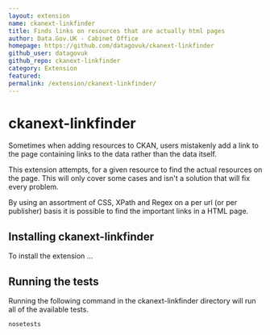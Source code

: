 ```yaml
---
layout: extension
name: ckanext-linkfinder
title: Finds links on resources that are actually html pages
author: Data.Gov.UK - Cabinet Office
homepage: https://github.com/datagovuk/ckanext-linkfinder
github_user: datagovuk
github_repo: ckanext-linkfinder
category: Extension
featured: 
permalink: /extension/ckanext-linkfinder/
---
```



# ckanext-linkfinder

Sometimes when adding resources to CKAN, users mistakenly add a link to the page containing links to the data rather than the data itself.

This extension attempts, for a given resource to find the actual resources on the page.  This will only cover some cases and isn't a solution that will fix every problem.

By using an assortment of CSS, XPath and Regex on a per url (or per publisher) basis it is possible to find the important links in a HTML page.

## Installing ckanext-linkfinder

To install the extension ...

## Running the tests

Running the following command in the ckanext-linkfinder directory will run all of the available tests.

    nosetests
    

